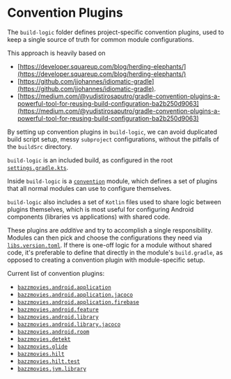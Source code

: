 # Convention Plugins

The `build-logic` folder defines project-specific convention plugins, used to keep a single
source of truth for common module configurations.

This approach is heavily based on

- [https://developer.squareup.com/blog/herding-elephants/](https://developer.squareup.com/blog/herding-elephants/)
- [https://github.com/jjohannes/idiomatic-gradle](https://github.com/jjohannes/idiomatic-gradle).
- [https://medium.com/@yudistirosaputro/gradle-convention-plugins-a-powerful-tool-for-reusing-build-configuration-ba2b250d9063](https://medium.com/@yudistirosaputro/gradle-convention-plugins-a-powerful-tool-for-reusing-build-configuration-ba2b250d9063)

By setting up convention plugins in `build-logic`, we can avoid duplicated build script setup,
messy `subproject` configurations, without the pitfalls of the `buildSrc` directory.

`build-logic` is an included build, as configured in the root
[`settings.gradle.kts`](../settings.gradle.kts).

Inside `build-logic` is a [`convention`](convention/src/main/kotlin) module, which defines a set of 
plugins that all normal modules can use to configure themselves.

`build-logic` also includes a set of `Kotlin` files used to share logic between plugins themselves,
which is most useful for configuring Android components (libraries vs applications) with shared
code.

These plugins are *additive* and try to accomplish a single responsibility. Modules can then pick 
and choose the configurations they need via [`libs.version.toml`](../gradle/libs.versions.toml).
If there is one-off logic for a module without shared code, it's preferable to define that directly 
in the module's `build.gradle`, as opposed to creating a convention plugin with module-specific 
setup.

Current list of convention plugins:

- [`bazzmovies.android.application`](convention/src/main/kotlin/AndroidApplicationConventionPlugin.kt)
- [`bazzmovies.android.application.jacoco`](convention/src/main/kotlin/AndroidApplicationJacocoConventionPlugin.kt)
- [`bazzmovies.android.application.firebase`](convention/src/main/kotlin/AndroidApplicationFirebaseConventionPlugin.kt)
- [`bazzmovies.android.feature`](convention/src/main/kotlin/AndroidFeatureConventionPlugin.kt)
- [`bazzmovies.android.library`](convention/src/main/kotlin/AndroidLibraryConventionPlugin.kt)
- [`bazzmovies.android.library.jacoco`](convention/src/main/kotlin/AndroidLibraryJacocoConventionPlugin.kt)
- [`bazzmovies.android.room`](convention/src/main/kotlin/AndroidRoomConventionPlugin.kt)
- [`bazzmovies.detekt`](convention/src/main/kotlin/DetektConventionPlugin.kt)
- [`bazzmovies.glide`](convention/src/main/kotlin/GlideConventionPlugin.kt)
- [`bazzmovies.hilt`](convention/src/main/kotlin/HiltConventionPlugin.kt)
- [`bazzmovies.hilt.test`](convention/src/main/kotlin/HiltTestConventionPlugin.kt)
- [`bazzmovies.jvm.library`](convention/src/main/kotlin/JvmLibraryConventionPlugin.kt)
